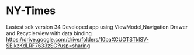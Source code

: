 # NY-Times
Lastest sdk version 34
Developed app using ViewModel,Navigation Drawer and Recyclerview with data binding
https://drive.google.com/drive/folders/10baXCUOTSTklSV-SEIkzKdLRF7633zSG?usp=sharing
